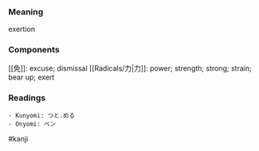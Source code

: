 ### Meaning

exertion

### Components

[[免]]: excuse; dismissal [[Radicals/力|力]]: power; strength; strong; strain; bear up; exert

### Readings

```
- Kunyomi: つと.める
- Onyomi: ベン
```

#kanji